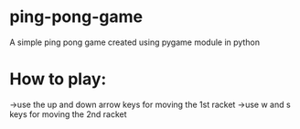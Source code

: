 # ping-pong-game
A simple ping pong game created using pygame module in python

# How to play:
->use the up and down arrow keys for moving the 1st racket
->use w and s keys for moving the 2nd racket
